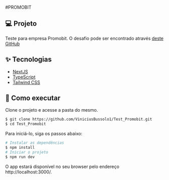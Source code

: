#PROMOBIT

## 💻 Projeto

Teste para empresa Promobit. O desafio pode ser encontrado através <a href="https://github.com/Promobit/front-end-challenge">deste GitHub</a>

## ✨ Tecnologias

- [NextJS](https://nextjs.org/)
- [TypeScript](https://www.typescriptlang.org/)
- [Tailwind CSS](https://tailwindcss.com/)

## 🚀 Como executar

Clone o projeto e acesse a pasta do mesmo.

```bash
$ git clone https://github.com/ViniciusBussolo1/Test_Promobit.git
$ cd Test_Promobit
```

Para iniciá-lo, siga os passos abaixo:

```bash
# Instalar as dependências
$ npm install
# Iniciar o projeto
$ npm run dev
```

O app estará disponível no seu browser pelo endereço  http://localhost:3000/.
